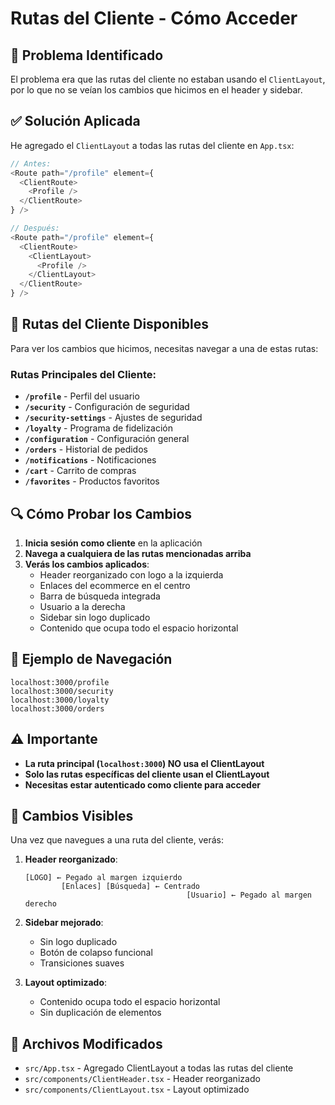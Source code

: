 # Rutas del Cliente - Cómo Acceder

## 🎯 Problema Identificado

El problema era que las rutas del cliente no estaban usando el `ClientLayout`, por lo que no se veían los cambios que hicimos en el header y sidebar.

## ✅ Solución Aplicada

He agregado el `ClientLayout` a todas las rutas del cliente en `App.tsx`:

```typescript
// Antes:
<Route path="/profile" element={
  <ClientRoute>
    <Profile />
  </ClientRoute>
} />

// Después:
<Route path="/profile" element={
  <ClientRoute>
    <ClientLayout>
      <Profile />
    </ClientLayout>
  </ClientRoute>
} />
```

## 🚀 Rutas del Cliente Disponibles

Para ver los cambios que hicimos, necesitas navegar a una de estas rutas:

### Rutas Principales del Cliente:
- **`/profile`** - Perfil del usuario
- **`/security`** - Configuración de seguridad
- **`/security-settings`** - Ajustes de seguridad
- **`/loyalty`** - Programa de fidelización
- **`/configuration`** - Configuración general
- **`/orders`** - Historial de pedidos
- **`/notifications`** - Notificaciones
- **`/cart`** - Carrito de compras
- **`/favorites`** - Productos favoritos

## 🔍 Cómo Probar los Cambios

1. **Inicia sesión como cliente** en la aplicación
2. **Navega a cualquiera de las rutas mencionadas arriba**
3. **Verás los cambios aplicados**:
   - Header reorganizado con logo a la izquierda
   - Enlaces del ecommerce en el centro
   - Barra de búsqueda integrada
   - Usuario a la derecha
   - Sidebar sin logo duplicado
   - Contenido que ocupa todo el espacio horizontal

## 📝 Ejemplo de Navegación

```
localhost:3000/profile
localhost:3000/security
localhost:3000/loyalty
localhost:3000/orders
```

## ⚠️ Importante

- **La ruta principal (`localhost:3000`) NO usa el ClientLayout**
- **Solo las rutas específicas del cliente usan el ClientLayout**
- **Necesitas estar autenticado como cliente para acceder**

## 🎨 Cambios Visibles

Una vez que navegues a una ruta del cliente, verás:

1. **Header reorganizado**:
   ```
   [LOGO] ← Pegado al margen izquierdo
           [Enlaces] [Búsqueda] ← Centrado
                                       [Usuario] ← Pegado al margen derecho
   ```

2. **Sidebar mejorado**:
   - Sin logo duplicado
   - Botón de colapso funcional
   - Transiciones suaves

3. **Layout optimizado**:
   - Contenido ocupa todo el espacio horizontal
   - Sin duplicación de elementos

## 🔧 Archivos Modificados

- `src/App.tsx` - Agregado ClientLayout a todas las rutas del cliente
- `src/components/ClientHeader.tsx` - Header reorganizado
- `src/components/ClientLayout.tsx` - Layout optimizado
